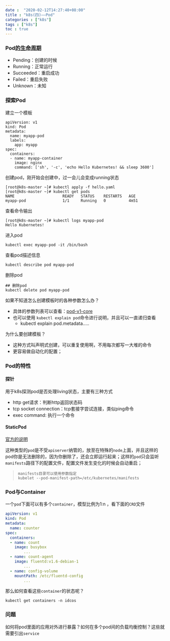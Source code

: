 ```yaml
---
date :  "2020-02-12T14:27:40+08:00" 
title : "k8s(四)––Pod" 
categories : ["k8s"] 
tags : ["k8s"] 
toc : true
---
```


### Pod[的生命周期](https://kubernetes.io/docs/concepts/workloads/pods/pod-lifecycle/)

- Pending：创建的时候
- Running：正常运行
- Succeeded：重启成功
- Failed：重启失败
- Unknown：未知

### 探索Pod

建立一个模板

```shell
apiVersion: v1
kind: Pod
metadata:
  name: myapp-pod
  labels:
    app: myapp
spec:
  containers:
  - name: myapp-container
    image: nginx
    command: ['sh', '-c', 'echo Hello Kubernetes! && sleep 3600']
```

创建pod，刚开始会创建中，过一会儿会变成running状态

```shell
[root@k8s-master ~]# kubectl apply -f hello.yaml 
[root@k8s-master ~]# kubectl get pods
NAME                     READY   STATUS    RESTARTS   AGE
myapp-pod                1/1     Running   0          4m51
```

查看命令输出

```shell
[root@k8s-master ~]# kubectl logs myapp-pod
Hello Kubernetes!
```

进入pod

```shell
kubectl exec myapp-pod -it /bin/bash
```

查看pod描述信息

```shell
kubectl describe pod myapp-pod
```

删除pod

```shell
## 删除pod
kubectl delete pod myapp-pod
```

如果不知道怎么创建模板时的各种参数怎么办？

- 具体的参数列表可以查看：[pod-v1-core](https://kubernetes.io/docs/reference/generated/kubernetes-api/v1.17/#pod-v1-core)
- 也可以使用 `kubectl explain pod`命令进行说明，并且可以一直递归查看
  -  kubectl explain pod.metadata.....

为什么要创建模板？

- 这种方式叫声明式创建，可以重复使用啊，不用每次都写一大堆的命令
- 更容易做自动化的配置；

### Pod的特性

#### 探针

用于k8s探测pod是否处理living状态，主要有三种方式

- http get请求：判断http返回状态码
- tcp socket connection：tcp套接字尝试连接，类似ping命令
- exec command: 执行一个命令

#### StaticPod

[官方的说明](https://kubernetes.io/docs/tasks/configure-pod-container/static-pod/)

这种类型的`pod`是不受`apiserver`纳管的，放至在特殊的`node`上面，并且这样的pod你是无法删除的，因为你删除了，还会立即运行起来；这样的`pod`只会监听`manifests`路径下的配置文件，配置文件发生变化的时候会自动重启；

> ```shell
> manifests目录可以使用参数指定
> kubelet --pod-manifest-path=/etc/kubernetes/manifests
> ```

### Pod与Container

一个`pod`下面可以有多个`container`，模型比例为1:n ，看下面的`CRD`文件

```yaml
apiVersion: v1
kind: Pod
metadata:
  name: counter
spec:
  containers:
  - name: count
    image: busybox
		...
  - name: count-agent
    image: fluentd:v1.6-debian-1
		...
  - name: config-volume
    mountPath: /etc/fluentd-config
		...	
```

那么如何查看这些`container`的状态呢？

```shell
kubectl get containers -n idcos
```

### 问题

如何将pod里面的应用对外进行暴露？如何在多个pod间的负载均衡控制？这些就需要引出`service`

